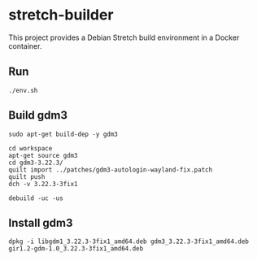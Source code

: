# stretch-builder

This project provides a Debian Stretch build environment in a Docker container.

## Run

    ./env.sh

## Build gdm3

    sudo apt-get build-dep -y gdm3

    cd workspace
    apt-get source gdm3
    cd gdm3-3.22.3/
    quilt import ../patches/gdm3-autologin-wayland-fix.patch
    quilt push
    dch -v 3.22.3-3fix1

    debuild -uc -us

## Install gdm3

    dpkg -i libgdm1_3.22.3-3fix1_amd64.deb gdm3_3.22.3-3fix1_amd64.deb gir1.2-gdm-1.0_3.22.3-3fix1_amd64.deb
